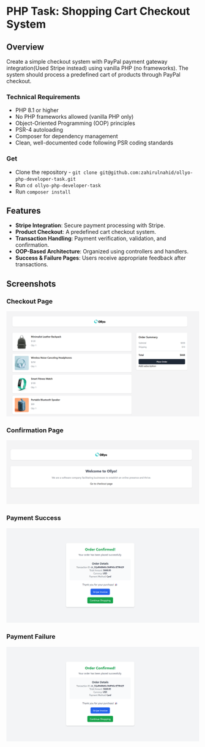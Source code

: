 # PHP Task: Shopping Cart Checkout System

## Overview
Create a simple checkout system with PayPal payment gateway integration(Used Stripe instead) using vanilla PHP (no frameworks). The system should process a predefined cart of products through PayPal checkout.

### Technical Requirements
- PHP 8.1 or higher
- No PHP frameworks allowed (vanilla PHP only)
- Object-Oriented Programming (OOP) principles
- PSR-4 autoloading
- Composer for dependency management
- Clean, well-documented code following PSR coding standards

### Get 
- Clone the repository - `git clone git@github.com:zahirulnahid/ollyo-php-developer-task.git`
- Run `cd ollyo-php-developer-task`
- Run `composer install`

## Features
- **Stripe Integration**: Secure payment processing with Stripe.  
- **Product Checkout**: A predefined cart checkout system.  
- **Transaction Handling**: Payment verification, validation, and confirmation.  
- **OOP-Based Architecture**: Organized using controllers and handlers.  
- **Success & Failure Pages**: Users receive appropriate feedback after transactions.

## Screenshots
### Checkout Page
![Checkout](screenshots/screenshot3.png)

### Confirmation Page
![Confirmation](screenshots/screenshot2.png)
### Payment Success
![Success](screenshots/screenshot1.png)

### Payment Failure
![Failure](screenshots/screenshot1.png)


